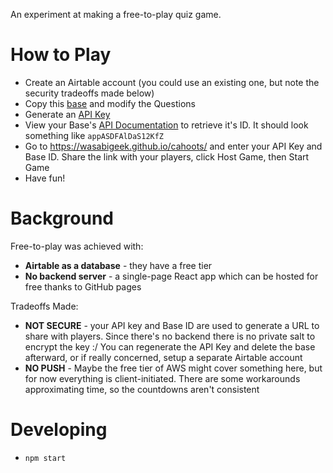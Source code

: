 An experiment at making a free-to-play quiz game.

# How to Play
- Create an Airtable account (you could use an existing one, but note the security tradeoffs made below)
- Copy this [base](https://airtable.com/universe/expcIGII1WetR5TI1/cahoots) and modify the Questions
- Generate an [API Key](https://support.airtable.com/hc/en-us/articles/219046777-How-do-I-get-my-API-key-)
- View your Base's [API Documentation](https://airtable.com/api) to retrieve it's ID. It should look something like `appASDFAlDaS12KfZ`
- Go to https://wasabigeek.github.io/cahoots/ and enter your API Key and Base ID. Share the link with your players, click Host Game, then Start Game
- Have fun!

# Background
Free-to-play was achieved with:
- **Airtable as a database** - they have a free tier
- **No backend server** - a single-page React app which can be hosted for free thanks to GitHub pages

Tradeoffs Made:
- **NOT SECURE** - your API key and Base ID are used to generate a URL to share with players. Since there's no backend there is no private salt to encrypt the key :/ You can regenerate the API Key and delete the base afterward, or if really concerned, setup a separate Airtable account
- **NO PUSH** - Maybe the free tier of AWS might cover something here, but for now everything is client-initiated. There are some workarounds approximating time, so the countdowns aren't consistent

# Developing
- `npm start`
